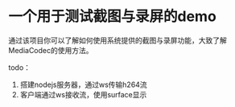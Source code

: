 # 一个用于测试截图与录屏的demo

通过该项目你可以了解如何使用系统提供的截图与录屏功能，大致了解MediaCodec的使用方法。

todo：
1. 搭建nodejs服务器，通过ws传输h264流
2. 客户端通过ws接收流，使用surface显示
